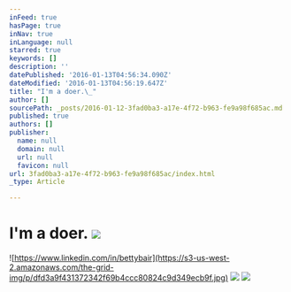 ```yaml
---
inFeed: true
hasPage: true
inNav: true
inLanguage: null
starred: true
keywords: []
description: ''
datePublished: '2016-01-13T04:56:34.090Z'
dateModified: '2016-01-13T04:56:19.647Z'
title: "I'm a doer.\_"
author: []
sourcePath: _posts/2016-01-12-3fad0ba3-a17e-4f72-b963-fe9a98f685ac.md
published: true
authors: []
publisher:
  name: null
  domain: null
  url: null
  favicon: null
url: 3fad0ba3-a17e-4f72-b963-fe9a98f685ac/index.html
_type: Article

---
```

# I'm a doer. ![](https://s3-us-west-2.amazonaws.com/the-grid-img/p/72ed04b73eea383694ab0f3fce3b58c9fc5e89ec.jpg)
![https://www.linkedin.com/in/bettybair](https://s3-us-west-2.amazonaws.com/the-grid-img/p/dfd3a9f431372342f69b4ccc80824c9d349ecb9f.jpg)
![](https://the-grid-user-content.s3-us-west-2.amazonaws.com/796e7bc6-94c3-4532-95e6-3700f12353c4.png)
![](https://the-grid-user-content.s3-us-west-2.amazonaws.com/2ce5de45-2bb4-45bf-ad3a-17d937dcaf34.JPG)